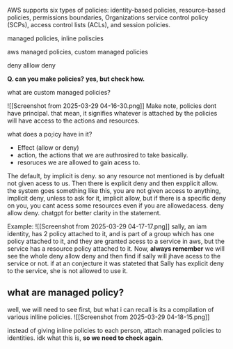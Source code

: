 AWS supports six types of policies: identity-based policies, resource-based policies, permissions boundaries, Organizations service control policy (SCPs), access control lists (ACLs), and session policies.



managed policies, inline poliscies

aws managed policies, custom managed policies

deny alllow deny


**Q. can you make policies?** 
**yes, but check how.**

what are custom managed policies?

![[Screenshot from 2025-03-29 04-16-30.png]]
Make note, policies dont have principal. that mean, it signifies whatever is attached by the policies will have access to the actions and resources.

what does a po;icy have in it?
- Effect (allow or deny)
- action, the actions that we are authrosired to take basically.
- resoruces we are allowed to gain acess to.

The default, by implicit is deny. so any resource not mentioned is by defualt not given acess to us.
Then there is explicit deny and then expplicit allow.
the system goes something like this, you are not given access to anything, implicit deny, unless to ask for it, implicit allow, but if there is a specific deny on you, you cant acess some resources even if you are allowedacess.
deny allow deny.
chatgpt for better clarity in the statement.


Example:
![[Screenshot from 2025-03-29 04-17-17.png]]
sally, an iam identity, has 2 policy attached to it, and is part of a group which has one policy attached to it, and they are granted acess to a service in aws, but the service has a resource policy attached to it. Now, **always remember** we will see the whole deny allow deny and then find if sally will jhave acess to the service or not. if at an conjecture it was stateted that Sally has explicit deny to the service, she is not allowed to use it.


## what are managed policy?
well, we will need to see first, but what i can recall is its a compilation of various inlline policies.
![[Screenshot from 2025-03-29 04-18-15.png]]

instead of giving inline policies to each person, attach managed policies to identities. idk what this is, **so we need to check again**.

